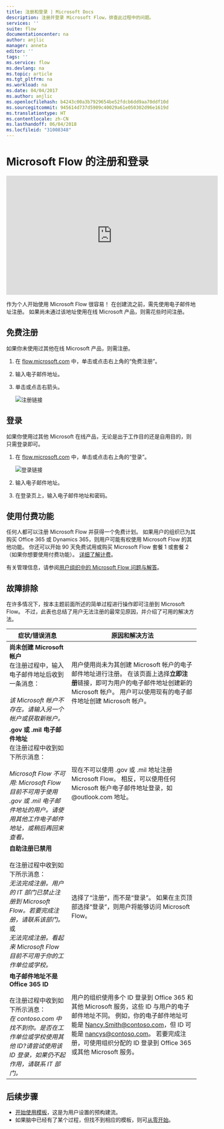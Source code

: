 ```yaml
---
title: 注册和登录 | Microsoft Docs
description: 注册并登录 Microsoft Flow，排查此过程中的问题。
services: ''
suite: flow
documentationcenter: na
author: anjlic
manager: anneta
editor: ''
tags: ''
ms.service: flow
ms.devlang: na
ms.topic: article
ms.tgt_pltfrm: na
ms.workload: na
ms.date: 04/04/2017
ms.author: anjlic
ms.openlocfilehash: b4243c00a3b7929654be52fdcb6dd9aa70ddf10d
ms.sourcegitcommit: 945614d737d5909c40029a61e050302d96e1619d
ms.translationtype: HT
ms.contentlocale: zh-CN
ms.lasthandoff: 06/04/2018
ms.locfileid: "31008348"
---
```

# <a name="sign-up-and-sign-in-for-microsoft-flow"></a>Microsoft Flow 的注册和登录
<iframe width="560" height="315" src="https://www.youtube.com/embed/cRkmSZrctLc?list=PL8nfc9haGeb55I9wL9QnWyHp3ctU2_ThF" frameborder="0" allowfullscreen></iframe>

作为个人开始使用 Microsoft Flow 很容易！ 在创建流之前，需先使用电子邮件地址注册。 如果尚未通过该地址使用在线 Microsoft 产品，则需花些时间注册。

## <a name="sign-up-free"></a>免费注册
如果你未使用过其他在线 Microsoft 产品，则需注册。

1. 在 [flow.microsoft.com](https://flow.microsoft.com) 中，单击或点击右上角的“免费注册”。
2. 输入电子邮件地址。
3. 单击或点击右箭头。

    ![注册链接](./media/sign-up-sign-in/signup.png)

## <a name="sign-in"></a>登录
如果你使用过其他 Microsoft 在线产品，无论是出于工作目的还是自用目的，则只需登录即可。

1. 在 [flow.microsoft.com](https://flow.microsoft.com) 中，单击或点击右上角的“登录”。

    ![登录链接](./media/sign-up-sign-in/signin.png)
2. 输入电子邮件地址。
3. 在登录页上，输入电子邮件地址和密码。

## <a name="using-paid-features"></a>使用付费功能
任何人都可以注册 Microsoft Flow 并获得一个免费计划。 如果用户的组织已为其购买 Office 365 或 Dynamics 365，则用户可能有权使用 Microsoft Flow 的其他功能。 你还可以开始 90 天免费试用或购买 Microsoft Flow 套餐 1 或套餐 2（如果你想要使用付费功能）。 [详细了解计费](billing-questions.md)。

有关管理信息，请参阅[用户组织中的 Microsoft Flow 问题与解答](organization-q-and-a.md)。

## <a name="troubleshooting"></a>故障排除
在许多情况下，按本主题前面所述的简单过程进行操作即可注册到 Microsoft Flow。 不过，此表也总结了用户无法注册的最常见原因，并介绍了可用的解决方法。


|                                                                                                                                                                                       症状/错误消息                                                                                                                                                                                        |                                                                                                                                                                              原因和解决方法                                                                                                                                                                              |
|------------------------------------------------------------------------------------------------------------------------------------------------------------------------------------------------------------------------------------------------------------------------------------------------------------------------------------------------------------------------------------------------------|--------------------------------------------------------------------------------------------------------------------------------------------------------------------------------------------------------------------------------------------------------------------------------------------------------------------------------------------------------------------------------|
|                                                                                       **尚未创建 Microsoft 帐户** <br> 在注册过程中，输入电子邮件地址后收到一条消息：<br><br> *该 Microsoft 帐户不存在。请输入另一个帐户或获取新帐户。*                                                                                       |                                              用户使用尚未为其创建 Microsoft 帐户的电子邮件地址进行注册。 在该页面上选择**立即注册**链接，即可为用户的电子邮件地址创建新的 Microsoft 帐户。 用户可以使用现有的电子邮件地址创建 Microsoft 帐户。                                               |
|                                                  **.gov 或 .mil 电子邮件地址**<br>在注册过程中收到如下所示消息：<br><br>*Microsoft Flow 不可用: Microsoft Flow 目前不可用于使用 .gov 或 .mil 电子邮件地址的用户。请使用其他工作电子邮件地址，或稍后再回来查看。*                                                  |                                                                                            现在不可以使用 .gov 或 .mil 地址注册 Microsoft Flow。 相反，可以使用任何 Microsoft 帐户电子邮件地址登录，如 \@outlook.com 地址。                                                                                             |
| **自助注册已禁用**<br><br>在注册过程中收到如下所示消息：<br>*无法完成注册。用户的 IT 部门已禁止注册到 Microsoft Flow。若要完成注册，请联系该部门。* <br>或<br> *无法完成注册。看起来 Microsoft Flow 目前不可用于你的工作单位或学校。* |                                                                                        选择了“注册”，而不是“登录”。 如果在主页顶部选择“登录”，则用户将能够访问 Microsoft Flow。                                                                                        |
|                                                   **电子邮件地址不是 Office 365 ID**<br><br>在注册过程中收到如下所示消息：<br>*在 contoso.com 中找不到你。是否在工作单位或学校使用其他 ID?请尝试使用该 ID 登录，如果仍不起作用，请联系 IT 部门。*                                                    | 用户的组织使用多个 ID 登录到 Office 365 和其他 Microsoft 服务，这些 ID 与用户的电子邮件地址不同。 例如，你的电子邮件地址可能是 Nancy.Smith@contoso.com，但 ID 可能是 nancys@contoso.com。 若要完成注册，可使用组织分配的 ID 登录到 Office 365 或其他 Microsoft 服务。 |

## <a name="next-steps"></a>后续步骤
* [开始使用模板](get-started-logic-template.md)，这是为用户设置的预构建流。
* 如果脑中已经有了某个过程，但找不到相应的模板，则可[从零开始](get-started-logic-flow.md)。

